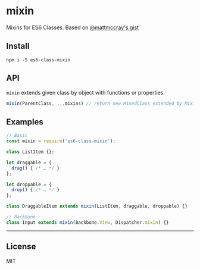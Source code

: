 # mixin

Mixins for ES6 Classes. Based on [@mattmccray's gist](https://gist.github.com/mattmccray/e41e2bf18b13a153ce67)

## Install

```
npm i -S es6-class-mixin
```

## API

`mixin` extends given class by object with functions or properties.

```js
mixin(ParentClass, ...mixins) // return new MixedClass extended by Mixins
```

## Examples

```js
// Basic
const mixin = require('es6-class-mixin');

class ListItem {};

let draggable = {
  drag() { /* … */ }
};

let droppable = {
  drop() { /* … */ }
};

class DraggableItem extends mixin(ListItem, draggable, droppable) {}
```

```js
// Backbone
class Input extends mixin(Backbone.View, Dispatcher.mixin) {}
```

- - -

## License

MIT
